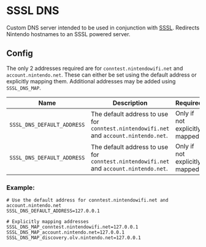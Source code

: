 # SSSL DNS
Custom DNS server intended to be used in conjunction with [SSSL](https://github.com/PretendoNetwork/SSSL). Redirects Nintendo hostnames to an SSSL powered server.

## Config
The only 2 addresses required are for `conntest.nintendowifi.net` and `account.nintendo.net`. These can either be set using the default address or explicitly mapping them. Additional addresses may be added using `SSSL_DNS_MAP`.

| Name                       | Description                                                                            | Required                      |
|----------------------------|----------------------------------------------------------------------------------------|-------------------------------|
| `SSSL_DNS_DEFAULT_ADDRESS` | The default address to use for `conntest.nintendowifi.net` and `account.nintendo.net`. | Only if not explicitly mapped |
| `SSSL_DNS_DEFAULT_ADDRESS` | The default address to use for `conntest.nintendowifi.net` and `account.nintendo.net`. | Only if not explicitly mapped |

### Example:

```
# Use the default address for conntest.nintendowifi.net and account.nintendo.net
SSSL_DNS_DEFAULT_ADDRESS=127.0.0.1

# Explicitly mapping addresses
SSSL_DNS_MAP_conntest.nintendowifi.net=127.0.0.1
SSSL_DNS_MAP_account.nintendo.net=127.0.0.1
SSSL_DNS_MAP_discovery.olv.nintendo.net=127.0.0.1
```